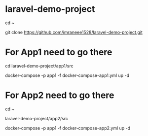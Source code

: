 # laravel-demo-project

cd ~

git clone https://github.com/imraneee1528/laravel-demo-project.git

# For App1 need to go there
 
cd laravel-demo-project/app1/src

docker-compose -p app1 -f docker-compose-app1.yml up -d

# For App2  need to go there

cd ~

laravel-demo-project/app2/src

docker-compose -p app1 -f docker-compose-app2.yml up -d
